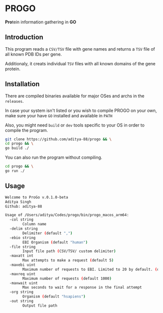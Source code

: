 # PROGO #
**Pro**tein information gathering in **GO**

## Introduction ##

This program reads a `CSV/TSV` file with gene names and returns a `TSV` file of all known PDB IDs per gene.

Additionaly, it creats individual `TSV` files with all known domains of the gene protein.

## Installation ##

There are compiled binaries available for major OSes and archs in the `releases`.

In case your system isn't listed or you wish to compile PROGO on your own, make sure your have `GO` installed and available in `PATH`

Also, you might need `build` or `dev` tools specific to your OS in order to compile the program. 

```bash
git clone https://github.com/aditya-88/progo && \
cd progo && \
go build ./
```
You can also run the program without compiling.

```bash
cd progo && \
go run ./
```

## Usage ##

```bash
Welcome to ProGo v.0.1.0-beta
Aditya Singh
Github: aditya-88

Usage of /Users/aditya/Codes/progo/bin/progo_macos_arm64:
  -col string
    	Column name
  -delim string
    	Delimiter (default ",")
  -ebio string
    	EBI Organism (default "human")
  -file string
    	Input file path (CSV/TSV/ custom delimiter)
  -maxatt int
    	Max attempts to make a request (default 5)
  -maxebi uint
    	Maximum number of requests to EBI. Limited to 20 by default. (default 20)
  -maxreq uint
    	Maximum number of requests (default 1000)
  -maxwait uint
    	Max seconds to wait for a response in the final attempt
  -org string
    	Organism (default "hsapiens")
  -out string
    	Output file path
 ```
